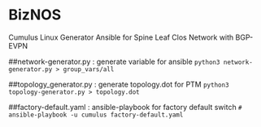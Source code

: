 # BizNOS
Cumulus Linux Generator Ansible for Spine Leaf Clos Network with BGP-EVPN

##network-generator.py : generate variable for ansible
```python3 network-generator.py > group_vars/all```

##topology_generator.py : generate topology.dot for PTM
```python3 topology-generator.py > topology.dot```

##factory-default.yaml : ansible-playbook for factory default switch
```# ansible-playbook -u cumulus factory-default.yaml```
